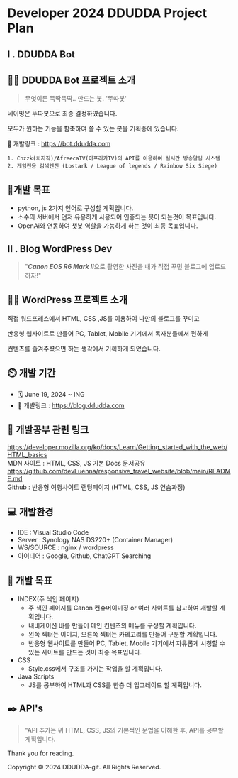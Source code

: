 # Developer 2024 DDUDDA Project Plan

## I . DDUDDA Bot

## 👨‍🏫 DDUDDA Bot 프로젝트 소개
>무엇이든 뚝딱뚝딱.. 만드는 봇. '뚜따봇'<br>

네이밍은 뚜따봇으로 최종 결정하였습니다.

모두가 원하는 기능을 함축하여 쓸 수 있는 봇을 기획중에 있습니다.

🔗 개발링크 : <https://bot.ddudda.com>
```
1. Chzzk(치지직)/AfreecaTV(아프리카TV)의 API를 이용하여 실시간 방송알림 시스템
2. 게임전용 검색엔진 (Lostark / League of legends / Rainbow Six Siege)
```

## 📌개발 목표
* python, js 2가지 언어로 구성할 계획입니다.
* 소수의 서버에서 먼저 유용하게 사용되어 인증되는 봇이 되는것이 목표입니다.
* OpenAi와 연동하여 챗봇 역할을 가능하게 하는 것이 최종 목표입니다.

## II . Blog WordPress Dev

> "***Canon EOS R6 Mark II***으로 촬영한 사진을 내가 직접 꾸민 블로그에 업로드하자!"

## 👨‍🏫 WordPress 프로젝트 소개
직접 워드프레스에서 HTML, CSS ,JS를 이용하여 나만의 블로그를 꾸미고

반응형 웹사이트로 만들어 PC, Tablet, Mobile 기기에서 독자분들께서 편하게

컨텐츠를 즐겨주셨으면 하는 생각에서 기획하게 되었습니다. 

## ⏲️ 개발 기간
* 🗓️ June 19, 2024 ~ ING
* 🔗 개발링크 : <https://blog.ddudda.com>

## 🔗 개발공부 관련 링크
<https://developer.mozilla.org/ko/docs/Learn/Getting_started_with_the_web/HTML_basics> <br>
MDN 사이트 : HTML, CSS, JS 기본 Docs 문서공유<br>
<https://github.com/devLuenna/responsive_travel_website/blob/main/README.md> <br>
Github : 반응형 여행사이트 랜딩페이지 (HTML, CSS, JS 연습과정)

## 💻 개발환경
* IDE : Visual Studio Code
* Server : Synology NAS DS220+ (Container Manager)
* WS/SOURCE : nginx / wordpress
* 아이디어 : Google, Github, ChatGPT Searching

## 📌 개발 목표
* INDEX(주 색인 페이지)
  *  주 색인 페이지를 Canon 컨슈머이미징 or 여러 사이트를 참고하여 개발할 계획입니다.
  *  내비게이션 바를 만들어 메인 컨텐츠의 메뉴를 구성할 계획입니다.
  *  왼쪽 섹터는 이미지, 오른쪽 섹터는 카테고리를 만들어 구분할 계획입니다.
  *  반응형 웹사이트를 만들어 PC, Tablet, Mobile 기기에서 자유롭게 시청할 수 있는 사이트를 만드는 것이 최종 목표입니다.
 * CSS
   * Style.css에서 구조를 가지는 작업을 할 계획입니다.
* Java Scripts
  * JS를 공부하여 HTML과 CSS를 한층 더 업그레이드 할 계획입니다.

## ✒️ API's
>"API 추가는 위 HTML, CSS, JS의 기본적인 문법을 이해한 후, API를 공부할 계획입니다.

Thank you for reading.

Copyright © 2024 DDUDDA-git. All Rights Reserved.
